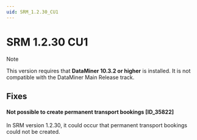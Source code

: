 ```yaml
---
uid: SRM_1.2.30_CU1
---
```


# SRM 1.2.30 CU1

> [!NOTE]
> This version requires that **DataMiner 10.3.2 or higher** is installed. It is not compatible with the DataMiner Main Release track.

## Fixes

#### Not possible to create permanent transport bookings [ID_35822]

In SRM version 1.2.30, it could occur that permanent transport bookings could not be created.
